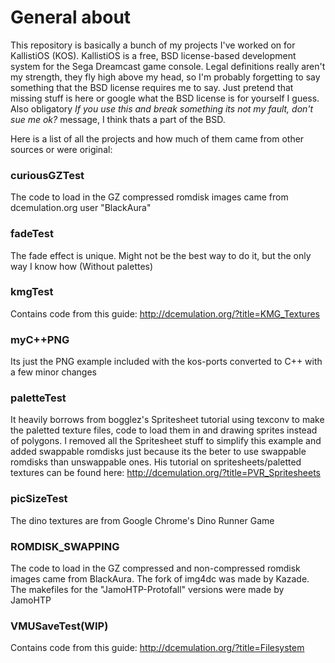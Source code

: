 # General about

This repository is basically a bunch of my projects I've worked on for KallistiOS (KOS). KallistiOS is a free, BSD license-based development system for the Sega Dreamcast game console. Legal definitions really aren't my strength, they fly high above my head, so I'm probably forgetting to say something that the BSD license requires me to say. Just pretend that missing stuff is here or google what the BSD license is for yourself I guess. Also obligatory *If you use this and break something its not my fault, don't sue me ok?* message, I think thats a part of the BSD.

Here is a list of all the projects and how much of them came from other sources or were original:

### curiousGZTest
The code to load in the GZ compressed romdisk images came from dcemulation.org user "BlackAura"

### fadeTest
The fade effect is unique. Might not be the best way to do it, but the only way I know how (Without palettes)

### kmgTest
Contains code from this guide: http://dcemulation.org/?title=KMG_Textures

### myC++PNG
Its just the PNG example included with the kos-ports converted to C++ with a few minor changes

### paletteTest
It heavily borrows from bogglez's Spritesheet tutorial using texconv to make the paletted texture files, code to load them in and drawing sprites instead of polygons. I removed all the Spritesheet stuff to simplify this example and added swappable romdisks just because its the beter to use swappable romdisks than unswappable ones. His tutorial on spritesheets/paletted textures can be found here: http://dcemulation.org/?title=PVR_Spritesheets

### picSizeTest
The dino textures are from Google Chrome's Dino Runner Game

### ROMDISK_SWAPPING
The code to load in the GZ compressed and non-compressed romdisk images came from BlackAura. The fork of img4dc was made by Kazade. The makefiles for the "JamoHTP-Protofall" versions were made by JamoHTP

### VMUSaveTest(WIP)
Contains code from this guide: http://dcemulation.org/?title=Filesystem